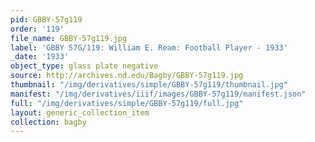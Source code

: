 ```yaml
---
pid: GBBY-57g119
order: '119'
file_name: GBBY-57g119.jpg
label: 'GBBY 57G/119: William E. Ream: Football Player - 1933'
_date: '1933'
object_type: glass plate negative
source: http://archives.nd.edu/Bagby/GBBY-57g119.jpg
thumbnail: "/img/derivatives/simple/GBBY-57g119/thumbnail.jpg"
manifest: "/img/derivatives/iiif/images/GBBY-57g119/manifest.json"
full: "/img/derivatives/simple/GBBY-57g119/full.jpg"
layout: generic_collection_item
collection: bagby
---
```

